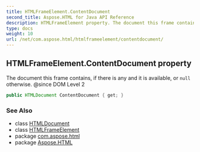 ```yaml
---
title: HTMLFrameElement.ContentDocument
second_title: Aspose.HTML for Java API Reference
description: HTMLFrameElement property. The document this frame contains if there is any and it is available or null otherwise. since DOM Level 2
type: docs
weight: 10
url: /net/com.aspose.html/htmlframeelement/contentdocument/
---
```

## HTMLFrameElement.ContentDocument property

The document this frame contains, if there is any and it is available, or `null` otherwise. @since DOM Level 2

```java
public HTMLDocument ContentDocument { get; }
```

### See Also

* class [HTMLDocument](../../htmldocument/)
* class [HTMLFrameElement](../)
* package [com.aspose.html](../../htmlframeelement/)
* package [Aspose.HTML](../../../)
